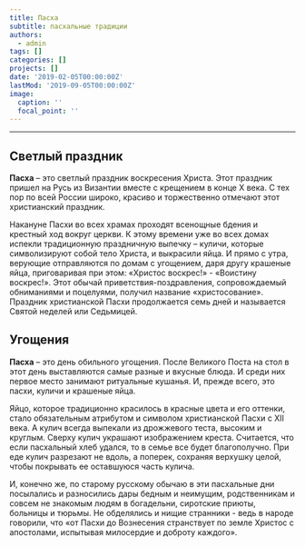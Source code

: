 ```yaml
---
title: Пасха
subtitle: пасхальные традиции
authors:
  - admin
tags: []
categories: []
projects: []
date: '2019-02-05T00:00:00Z'
lastMod: '2019-09-05T00:00:00Z'
image:
  caption: ''
  focal_point: ''
---
```

---



## Светлый праздник

**Пасха** – это светлый праздник воскресения Христа. Этот праздник пришел на Русь из Византии вместе с крещением в конце X века. С тех пор по всей России широко, красиво и торжественно отмечают этот христианский праздник.

Накануне Пасхи во всех храмах проходят всенощные бдения и крестный ход вокруг церкви. К этому времени уже во всех домах испекли традиционную праздничную выпечку – куличи, которые символизируют собой тело Христа, и выкрасили яйца. И прямо с утра, верующие отправляются по домам с угощением, даря другу крашеные яйца, приговаривая при этом: «Христос воскрес!» - «Воистину воскрес!». Этот обычай приветствия-поздравления, сопровождаемый обниманиями и поцелуями, получил название «христосование». Праздник христианской Пасхи продолжается семь дней и называется Святой неделей или Седьмицей.

## Угощения

**Пасха** – это день обильного угощения. После Великого Поста на стол в этот день выставляются самые разные и вкусные блюда. И среди них первое место занимают ритуальные кушанья. И, прежде всего, это пасхи, куличи и крашеные яйца.

Яйцо, которое традиционно красилось в красные цвета и его оттенки, стало обязательным атрибутом и символом христианской Пасхи с XII века. А кулич всегда выпекали из дрожжевого теста, высоким и круглым. Сверху кулич украшают изображением креста. Считается, что если пасхальный хлеб удался, то в семье все будет благополучно. При еде кулич разрезают не вдоль, а поперек, сохраняя верхушку целой, чтобы покрывать ее оставшуюся часть кулича.

И, конечно же, по старому русскому обычаю в эти пасхальные дни посылались и разносились дары бедным и неимущим, родственникам и совсем не знакомым людям в богадельни, сиротские приюты, больницы и тюрьмы. Не обделялись и нищие странники - ведь в народе говорили, что «от Пасхи до Вознесения странствует по земле Христос с апостолами, испытывая милосердие и доброту каждого».
